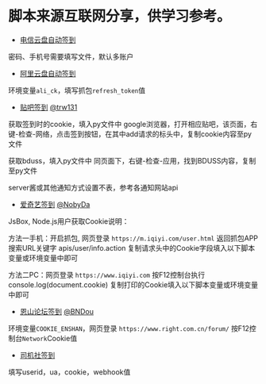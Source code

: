 # 脚本来源互联网分享，供学习参考。

* [电信云盘自动签到](https://raw.githubusercontent.com/SStarbuckS/autoscripts/main/189Cloud-Checkin.py)

密码、手机号需要填写文件，默认多账户

* [阿里云盘自动签到](https://raw.githubusercontent.com/SStarbuckS/autoscripts/main/aliDriveCheckIn.py)

环境变量`ali_ck`，填写抓包`refresh_token`值

* [贴吧签到](https://raw.githubusercontent.com/SStarbuckS/autoscripts/main/tieba.py) [@trw131](https://github.com/trw131/TiebaCheckIn)

获取签到时的cookie，填入py文件中 google浏览器，打开相应贴吧，该页面，右键-检查-网络，点击签到按钮，在其中add请求的标头中，复制cookie内容至py文件

获取bduss，填入py文件中 同页面下，右键-检查-应用，找到BDUSS内容，复制至py文件

server酱或其他通知方式设置不表，参考各通知网站api

* [爱奇艺签到](https://raw.githubusercontent.com/SStarbuckS/autoscripts/main/iQIYI.js) [@NobyDa](https://github.com/NobyDa/Script)

JsBox, Node.js用户获取Cookie说明：

方法一手机：开启抓包, 网页登录 `https://m.iqiyi.com/user.html` 返回抓包APP搜索URL关键字 apis/user/info.action 复制请求头中的Cookie字段填入以下脚本变量或环境变量中即可

方法二PC：网页登录 `https://www.iqiyi.com` 按F12控制台执行 console.log(document.cookie) 复制打印的Cookie填入以下脚本变量或环境变量中即可

* [恩山论坛签到](https://raw.githubusercontent.com/SStarbuckS/autoscripts/main/checkIn_EnShan.py) [@BNDou](https://github.com/BNDou/Auto_Check_In)

环境变量`COOKIE_ENSHAN`，网页登录 `https://www.right.com.cn/forum/` 按F12控制台`Network`Cookie值

* [司机社签到](https://raw.githubusercontent.com/SStarbuckS/autoscripts/main/sijishe.py)

填写userid，ua，cookie，webhook值
